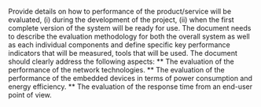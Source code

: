 Provide details on how to performance of the product/service will be evaluated, 
(i) during the development of the project, 
(ii) when the first complete version of the system will be ready for use. The document needs to describe the evaluation methodology for both the 
overall system as well as each individual components and define specific key performance indicators that will be measured, tools that will be used.
The document should clearly address the following aspects:
** The evaluation of the performance of the network technologies.
** The evaluation of the performance of the embedded devices in terms of power consumption and energy efficiency.
** The evaluation of the response time from an end-user point of view.
